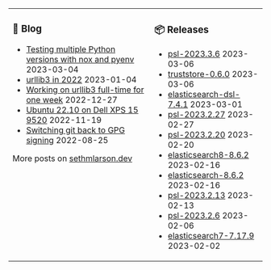 <table><tr><td valign="top">

### 📰 Blog
<!-- blog starts -->
* [Testing multiple Python versions with nox and pyenv](http://sethmlarson.dev/nox-pyenv-all-python-versions?date=2023-03-04) 2023-03-04
* [urllib3 in 2022](http://sethmlarson.dev/urllib3-in-2022?date=2023-01-04) 2023-01-04
* [Working on urllib3 full-time for one week](http://sethmlarson.dev/working-on-urllib3-full-time-for-one-week?date=2022-12-27) 2022-12-27
* [Ubuntu 22.10 on Dell XPS 15 9520](http://sethmlarson.dev/ubuntu-22-10-on-dell-xps-15-9520?date=2022-11-19) 2022-11-19
* [Switching git back to GPG signing](http://sethmlarson.dev/switching-git-back-to-gpg-signing?date=2022-08-25) 2022-08-25
<!-- blog ends -->
More posts on [sethmlarson.dev](https://sethmlarson.dev)
</td><td valign="top">

### 📦 Releases
<!-- other starts -->
* [psl-2023.3.6](https://pypi.org/project/psl/2023.3.6) 2023-03-06
* [truststore-0.6.0](https://pypi.org/project/truststore/0.6.0) 2023-03-06
* [elasticsearch-dsl-7.4.1](https://pypi.org/project/elasticsearch-dsl/7.4.1) 2023-03-01
* [psl-2023.2.27](https://pypi.org/project/psl/2023.2.27) 2023-02-27
* [psl-2023.2.20](https://pypi.org/project/psl/2023.2.20) 2023-02-20
* [elasticsearch8-8.6.2](https://pypi.org/project/elasticsearch8/8.6.2) 2023-02-16
* [elasticsearch-8.6.2](https://pypi.org/project/elasticsearch/8.6.2) 2023-02-16
* [psl-2023.2.13](https://pypi.org/project/psl/2023.2.13) 2023-02-13
* [psl-2023.2.6](https://pypi.org/project/psl/2023.2.6) 2023-02-06
* [elasticsearch7-7.17.9](https://pypi.org/project/elasticsearch7/7.17.9) 2023-02-02
<!-- other ends -->
</td></tr></table>

